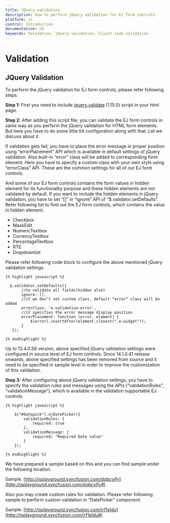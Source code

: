 ```yaml
---
title: JQuery validation
description: How to perform jQuery validation for EJ form controls
platform: js
control: Introduction
documentation: UG
keywords: Validation, jQuery validation, Client side validation
---
```

# Validation 

## JQuery Validation

To perform the jQuery validation for EJ form controls, please refer following steps.

**Step 1:** First you need to include [jquery.validate](http://www.nuget.org/packages/jQuery.Validation/#) (1.15.0) script in your html page.

**Step 2:** After adding this script file, you can validate the EJ form controls in same way as you perform the jQuery validation for HTML form elements. But here you have to do some little bit configuration along with that.  Let we discuss about it.

If validation gets fail, you have to place the error message in proper position using “errorPlacement” API which is available in default settings of jQuery validation. Also built-in “error” class will be added to corresponding form element. Here you have to specify a custom class with your own style using “errorClass” API. These are the common settings for all of our EJ form controls.

And some of our EJ form controls contains the form values in hidden element for its functionality purpose and these hidden elements are not validated by default. If you want to include the hidden elements in jQuery validation, you have to set “[]” in “ignore” API of “$.validator.setDefaults”.  Refer following list to find out the EJ form controls, which contains the value in hidden element.

* Checkbox
* MaskEdit
* NumericTextbox
* CurrencyTextbox
* PercentageTextbox
* RTE
* Dropdownlist

Please refer following code block to configure the above mentioned jQuery validation settings.


    {% highlight javascript %}
    
      $.validator.setDefaults({
           //to validate all fields(hidden also)
           ignore: [],
           //if we don’t set custom class, default “error” class will be added
           errorClass: 'e-validation-error',
           //it specifies the error message display position
           errorPlacement: function (error, element) {
               $(error).insertAfter(element.closest(".e-widget"));
           }
       });

    {% endhighlight %}

Up to 13.4.0.58 version, above specified jQuery validation settings were configured in source level of EJ form controls. Since 14.1.0.41 release onwards, above specified settings has been removed from source and it need to be specified in sample level in order to improve the customization of this validation.

**Step 3:** After configuring above jQuery validation settings, you have to specify the validation rules and messages using the APIs (“validationRules”, “validationMessage”), which is available in the validation supportable EJ controls. 


    {% highlight javascript %}
    
        $("#datepick").ejDatePicker({
            validationRules: {
                required: true
            },
            validationMessage: {
                required: "Required Date value"
            }
        });

    {% endhighlight %}

We have prepared a sample based on this and you can find sample under the following location.

Sample: [http://jsplayground.syncfusion.com/dobcyify](http://jsplayground.syncfusion.com/dobcyify#) 

Also you may create custom rules for validation. Please refer following sample to perform custom validation in “DatePicker” component.

Sample: [http://jsplayground.syncfusion.com/irf1eldu](http://jsplayground.syncfusion.com/irf1eldu#) 
